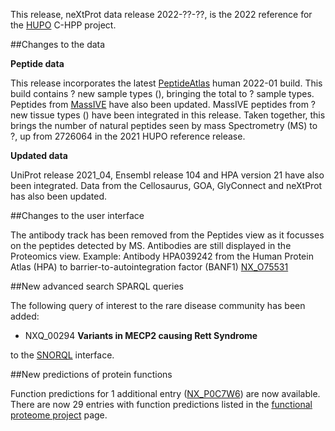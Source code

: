 This release, neXtProt data release 2022-??-??, is the 2022 reference for the [HUPO](https://www.hupo.org/) C-HPP project.

##Changes to the data

**Peptide data**

This release incorporates the latest [PeptideAtlas](http://www.peptideatlas.org) human 2022-01 build. This build contains ? new sample types (), bringing the total to ? sample types. Peptides from [MassIVE](https://massive.ucsd.edu/) have also been updated. MassIVE peptides from ? new tissue types () have been integrated in this release. Taken together, this brings the number of natural peptides seen by mass Spectrometry (MS) to ?, up from 2726064 in the 2021 HUPO reference release.

**Updated data**

UniProt release 2021_04, Ensembl release 104 and HPA version 21 have also been integrated. Data from the Cellosaurus, GOA, GlyConnect and neXtProt has also been updated.

##Changes to the user interface

The antibody track has been removed from the Peptides view as it focusses on the peptides detected by MS. Antibodies are still displayed in the Proteomics view. Example: Antibody HPA039242 from the Human Protein Atlas (HPA) to barrier-to-autointegration factor (BANF1) [NX\_O75531](../entry/NX_O75531/proteomics)

##New advanced search SPARQL queries

The following query of interest to the rare disease community has been added:

* NXQ\_00294 **Variants in MECP2 causing Rett Syndrome**

to the [SNORQL](https://snorql.nextprot.org/) interface.

##New predictions of protein functions

Function predictions for 1 additional entry ([NX\_P0C7W6](../entry/NX_P0C7W6/function-predictions)) are now available. There are now 29 entries with function predictions listed in the [functional proteome project](../about/functional-proteome-project) page. 
